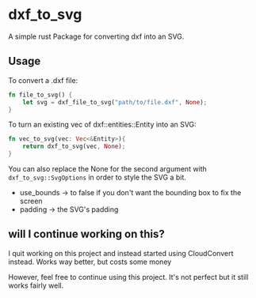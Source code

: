 # dxf_to_svg

A simple rust Package for converting dxf into an SVG.

## Usage

To convert a .dxf file:

```rust
fn file_to_svg() {
    let svg = dxf_file_to_svg("path/to/file.dxf", None);
}
```

To turn an existing vec of dxf::entities::Entity into an SVG:

```rust
fn vec_to_svg(vec: Vec<&Entity>){
    return dxf_to_svg(vec, None);
}
```

You can also replace the None for the second argument with ```dxf_to_svg::SvgOptions``` in order to style the SVG a bit.

- use_bounds -> to false if you don't want the bounding box to fix the screen
- padding -> the SVG's padding

## will I continue working on this?

I quit working on this project and instead started using
CloudConvert instead. Works way better, but costs some money

However, feel free to continue using this project. It's not perfect but it still works fairly well.
